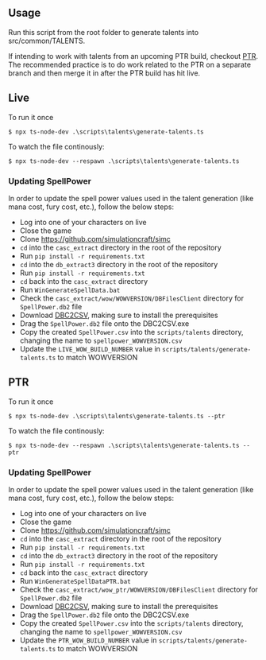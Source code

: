 ## Usage

Run this script from the root folder to generate talents into src/common/TALENTS.

If intending to work with talents from an upcoming PTR build, checkout [PTR](#ptr). The recommended
practice is to do work related to the PTR on a separate branch and then merge it in after the PTR
build has hit live.

## Live

To run it once

```shell script
$ npx ts-node-dev .\scripts\talents\generate-talents.ts
```

To watch the file continously:

```shell script
$ npx ts-node-dev --respawn .\scripts\talents\generate-talents.ts
```

### Updating SpellPower

In order to update the spell power values used in the talent generation (like mana cost,
fury cost, etc.), follow the below steps:

- Log into one of your characters on live
- Close the game
- Clone https://github.com/simulationcraft/simc
- `cd` into the `casc_extract` directory in the root of the repository
- Run `pip install -r requirements.txt`
- `cd` into the `db_extract3` directory in the root of the repository
- Run `pip install -r requirements.txt`
- `cd` back into the `casc_extract` directory
- Run `WinGenerateSpellData.bat`
- Check the `casc_extract/wow/WOWVERSION/DBFilesClient` directory for `SpellPower.db2` file
- Download [DBC2CSV](https://github.com/Marlamin/DBC2CSV), making sure to install the prerequisites
- Drag the `SpellPower.db2` file onto the DBC2CSV.exe
- Copy the created `SpellPower.csv` into the `scripts/talents` directory, changing the name to `spellpower_WOWVERSION.csv`
- Update the `LIVE_WOW_BUILD_NUMBER` value in `scripts/talents/generate-talents.ts` to match WOWVERSION

## PTR

To run it once

```shell script
$ npx ts-node-dev .\scripts\talents\generate-talents.ts --ptr
```

To watch the file continously:

```shell script
$ npx ts-node-dev --respawn .\scripts\talents\generate-talents.ts --ptr
```

### Updating SpellPower

In order to update the spell power values used in the talent generation (like mana cost,
fury cost, etc.), follow the below steps:

- Log into one of your characters on live
- Close the game
- Clone https://github.com/simulationcraft/simc
- `cd` into the `casc_extract` directory in the root of the repository
- Run `pip install -r requirements.txt`
- `cd` into the `db_extract3` directory in the root of the repository
- Run `pip install -r requirements.txt`
- `cd` back into the `casc_extract` directory
- Run `WinGenerateSpellDataPTR.bat`
- Check the `casc_extract/wow_ptr/WOWVERSION/DBFilesClient` directory for `SpellPower.db2` file
- Download [DBC2CSV](https://github.com/Marlamin/DBC2CSV), making sure to install the prerequisites
- Drag the `SpellPower.db2` file onto the DBC2CSV.exe
- Copy the created `SpellPower.csv` into the `scripts/talents` directory, changing the name to `spellpower_WOWVERSION.csv`
- Update the `PTR_WOW_BUILD_NUMBER` value in `scripts/talents/generate-talents.ts` to match WOWVERSION
